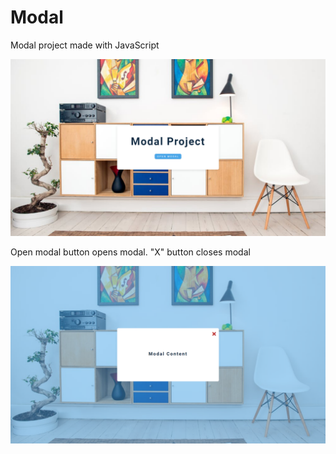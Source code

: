 # Modal

Modal project made with JavaScript<br/>

![My Image](images/img-1.png)

Open modal button opens modal. "X" button closes modal<br/>

![My Image](images/img-2.png)

